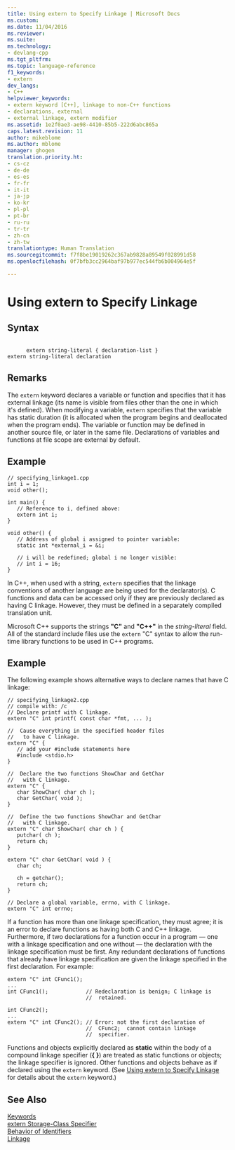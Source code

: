 ```yaml
---
title: Using extern to Specify Linkage | Microsoft Docs
ms.custom: 
ms.date: 11/04/2016
ms.reviewer: 
ms.suite: 
ms.technology:
- devlang-cpp
ms.tgt_pltfrm: 
ms.topic: language-reference
f1_keywords:
- extern
dev_langs:
- C++
helpviewer_keywords:
- extern keyword [C++], linkage to non-C++ functions
- declarations, external
- external linkage, extern modifier
ms.assetid: 1e2f0ae3-ae98-4410-85b5-222d6abc865a
caps.latest.revision: 11
author: mikeblome
ms.author: mblome
manager: ghogen
translation.priority.ht:
- cs-cz
- de-de
- es-es
- fr-fr
- it-it
- ja-jp
- ko-kr
- pl-pl
- pt-br
- ru-ru
- tr-tr
- zh-cn
- zh-tw
translationtype: Human Translation
ms.sourcegitcommit: f7f8be19019262c367ab9828a89549f028991d58
ms.openlocfilehash: 0f7bfb3cc2964baf97b977ec544fb6b004964e5f

---
```

# Using extern to Specify Linkage
## Syntax  
  
```  
  
      extern string-literal { declaration-list }  
extern string-literal declaration  
```  
  
## Remarks  
 The `extern` keyword declares a variable or function and specifies that it has external linkage (its name is visible from files other than the one in which it's defined). When modifying a variable, `extern` specifies that the variable has static duration (it is allocated when the program begins and deallocated when the program ends). The variable or function may be defined in another source file, or later in the same file. Declarations of variables and functions at file scope are external by default.  
  
## Example  
  
```  
// specifying_linkage1.cpp  
int i = 1;  
void other();  
  
int main() {  
   // Reference to i, defined above:  
   extern int i;  
}  
  
void other() {  
   // Address of global i assigned to pointer variable:  
   static int *external_i = &i;  
  
   // i will be redefined; global i no longer visible:  
   // int i = 16;  
}  
```  
  
 In C++, when used with a string, `extern` specifies that the linkage conventions of another language are being used for the declarator(s). C functions and data can be accessed only if they are previously declared as having C linkage. However, they must be defined in a separately compiled translation unit.  
  
 Microsoft C++ supports the strings **"C"** and **"C++"** in the *string-literal* field. All of the standard include files use the `extern` "C" syntax to allow the run-time library functions to be used in C++ programs.  
  
## Example  
 The following example shows alternative ways to declare names that have C linkage:  
  
```  
// specifying_linkage2.cpp  
// compile with: /c  
// Declare printf with C linkage.  
extern "C" int printf( const char *fmt, ... );  
  
//  Cause everything in the specified header files  
//   to have C linkage.  
extern "C" {  
   // add your #include statements here  
   #include <stdio.h>  
}  
  
//  Declare the two functions ShowChar and GetChar  
//   with C linkage.  
extern "C" {  
   char ShowChar( char ch );  
   char GetChar( void );  
}  
  
//  Define the two functions ShowChar and GetChar  
//   with C linkage.  
extern "C" char ShowChar( char ch ) {  
   putchar( ch );  
   return ch;  
}  
  
extern "C" char GetChar( void ) {  
   char ch;  
  
   ch = getchar();  
   return ch;  
}  
  
// Declare a global variable, errno, with C linkage.  
extern "C" int errno;  
```  
  
 If a function has more than one linkage specification, they must agree; it is an error to declare functions as having both C and C++ linkage. Furthermore, if two declarations for a function occur in a program — one with a linkage specification and one without — the declaration with the linkage specification must be first. Any redundant declarations of functions that already have linkage specification are given the linkage specified in the first declaration. For example:  
  
```  
extern "C" int CFunc1();  
...  
int CFunc1();            // Redeclaration is benign; C linkage is  
                         //  retained.  
  
int CFunc2();  
...  
extern "C" int CFunc2(); // Error: not the first declaration of  
                         //  CFunc2;  cannot contain linkage  
                         //  specifier.  
```  
  
 Functions and objects explicitly declared as **static** within the body of a compound linkage specifier (**{ }**) are treated as static functions or objects; the linkage specifier is ignored. Other functions and objects behave as if declared using the `extern` keyword. (See [Using extern to Specify Linkage](../cpp/using-extern-to-specify-linkage.md) for details about the `extern` keyword.)  
  
## See Also  
 [Keywords](../cpp/keywords-cpp.md)   
 [extern Storage-Class Specifier](../c-language/extern-storage-class-specifier.md)   
 [Behavior of Identifiers](../c-language/behavior-of-identifiers.md)   
 [Linkage](../c-language/linkage.md)


<!--HONumber=Jan17_HO2-->


